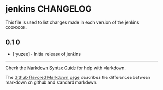 jenkins CHANGELOG
=================

This file is used to list changes made in each version of the jenkins cookbook.

0.1.0
-----
- [ryuzee] - Initial release of jenkins

- - -
Check the [Markdown Syntax Guide](http://daringfireball.net/projects/markdown/syntax) for help with Markdown.

The [Github Flavored Markdown page](http://github.github.com/github-flavored-markdown/) describes the differences between markdown on github and standard markdown.
